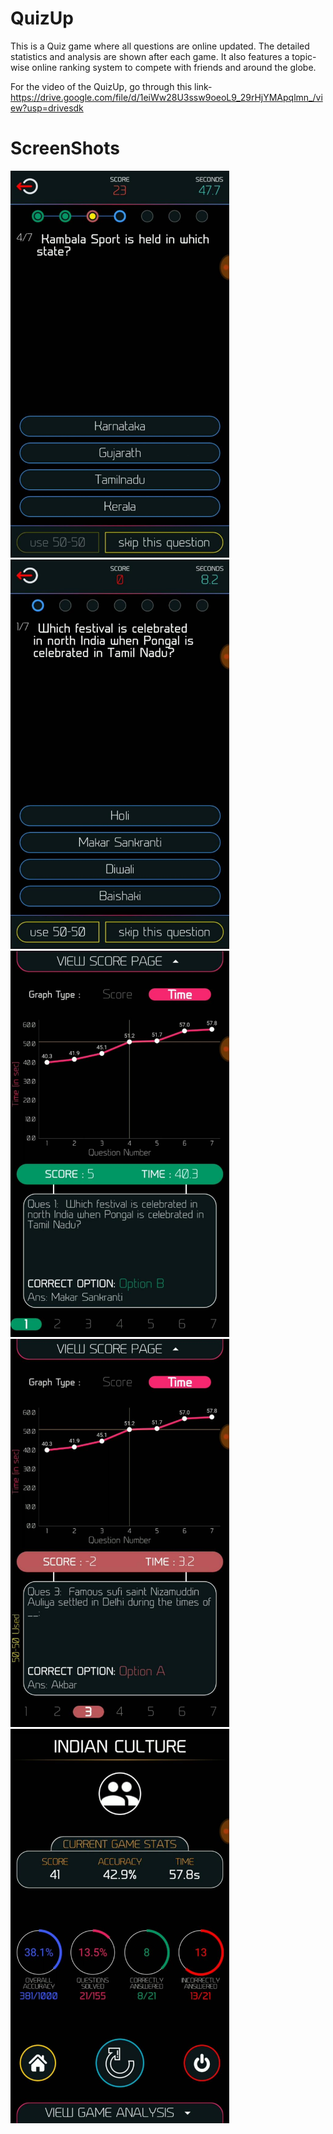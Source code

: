 # QuizUp
This is a Quiz game where all questions are online updated. The detailed statistics and analysis are shown after each game. It also features a topic-wise online ranking system to compete with friends and around the globe.

For the video of the QuizUp, go through this link-
https://drive.google.com/file/d/1eiWw28U3ssw9oeoL9_29rHjYMApqlmn_/view?usp=drivesdk

# ScreenShots

<Img Src="ScreenShots/Img1.jpeg" width="350">
<Img Src="ScreenShots/Img2.jpeg" width="350">
<Img Src="ScreenShots/Img3.jpeg" width="350">
<Img Src="ScreenShots/Img4.jpeg" width="350">
<Img Src="ScreenShots/Img5.jpeg" width="350">
